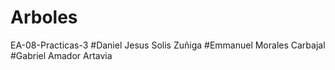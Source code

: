# Arboles
EA-08-Practicas-3
  #Daniel Jesus Solis Zuñiga
  #Emmanuel Morales Carbajal
  #Gabriel Amador Artavia

